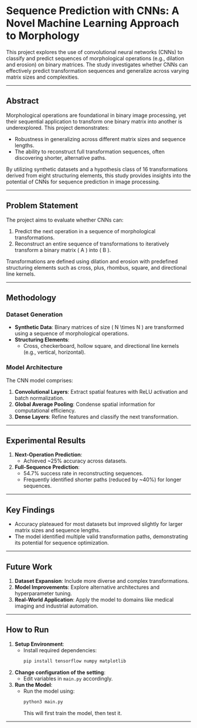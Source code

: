 # Sequence Prediction with CNNs: A Novel Machine Learning Approach to Morphology

This project explores the use of convolutional neural networks (CNNs) to classify and predict sequences of morphological operations (e.g., dilation and erosion) on binary matrices. The study investigates whether CNNs can effectively predict transformation sequences and generalize across varying matrix sizes and complexities.

---

## Abstract

Morphological operations are foundational in binary image processing, yet their sequential application to transform one binary matrix into another is underexplored. This project demonstrates:
- Robustness in generalizing across different matrix sizes and sequence lengths.
- The ability to reconstruct full transformation sequences, often discovering shorter, alternative paths.

By utilizing synthetic datasets and a hypothesis class of 16 transformations derived from eight structuring elements, this study provides insights into the potential of CNNs for sequence prediction in image processing.

---

## Problem Statement

The project aims to evaluate whether CNNs can:
1. Predict the next operation in a sequence of morphological transformations.
2. Reconstruct an entire sequence of transformations to iteratively transform a binary matrix \( A \) into \( B \).

Transformations are defined using dilation and erosion with predefined structuring elements such as cross, plus, rhombus, square, and directional line kernels.

---

## Methodology

### Dataset Generation
- **Synthetic Data**: Binary matrices of size \( N \times N \) are transformed using a sequence of morphological operations.
- **Structuring Elements**:
  - Cross, checkerboard, hollow square, and directional line kernels (e.g., vertical, horizontal).

### Model Architecture
The CNN model comprises:
1. **Convolutional Layers**: Extract spatial features with ReLU activation and batch normalization.
2. **Global Average Pooling**: Condense spatial information for computational efficiency.
3. **Dense Layers**: Refine features and classify the next transformation.

---

## Experimental Results

1. **Next-Operation Prediction**:
   - Achieved ~25% accuracy across datasets.
2. **Full-Sequence Prediction**:
   - 54.7% success rate in reconstructing sequences.
   - Frequently identified shorter paths (reduced by ~40%) for longer sequences.

---

## Key Findings

- Accuracy plateaued for most datasets but improved slightly for larger matrix sizes and sequence lengths.
- The model identified multiple valid transformation paths, demonstrating its potential for sequence optimization.

---

## Future Work

1. **Dataset Expansion**: Include more diverse and complex transformations.
2. **Model Improvements**: Explore alternative architectures and hyperparameter tuning.
3. **Real-World Application**: Apply the model to domains like medical imaging and industrial automation.

---

## How to Run

1. **Setup Environment**:
   - Install required dependencies:
     ```bash
     pip install tensorflow numpy matplotlib
     ```
2. **Change configuration of the setting**:
   - Edit variables in `main.py` accordingly.
3. **Run the Model**:
   - Run the model using:
     ```bash
     python3 main.py
     ```
     This will first train the model, then test it.

---
